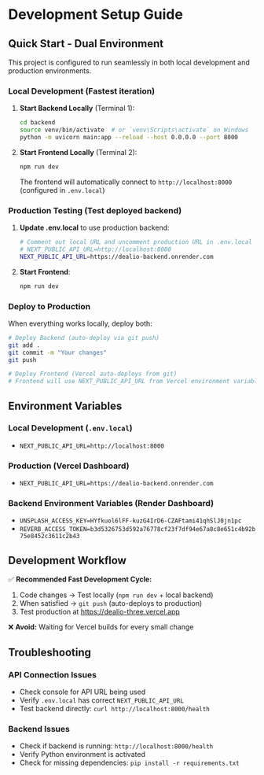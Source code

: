 # Development Setup Guide

## Quick Start - Dual Environment

This project is configured to run seamlessly in both local development and production environments.

### Local Development (Fastest iteration)

1. **Start Backend Locally** (Terminal 1):
   ```bash
   cd backend
   source venv/bin/activate  # or `venv\Scripts\activate` on Windows
   python -m uvicorn main:app --reload --host 0.0.0.0 --port 8000
   ```

2. **Start Frontend Locally** (Terminal 2):
   ```bash
   npm run dev
   ```

   The frontend will automatically connect to `http://localhost:8000` (configured in `.env.local`)

### Production Testing (Test deployed backend)

1. **Update .env.local** to use production backend:
   ```bash
   # Comment out local URL and uncomment production URL in .env.local
   # NEXT_PUBLIC_API_URL=http://localhost:8000
   NEXT_PUBLIC_API_URL=https://dealio-backend.onrender.com
   ```

2. **Start Frontend**:
   ```bash
   npm run dev
   ```

### Deploy to Production

When everything works locally, deploy both:

```bash
# Deploy Backend (auto-deploy via git push)
git add .
git commit -m "Your changes"
git push

# Deploy Frontend (Vercel auto-deploys from git)
# Frontend will use NEXT_PUBLIC_API_URL from Vercel environment variables
```

## Environment Variables

### Local Development (`.env.local`)
- `NEXT_PUBLIC_API_URL=http://localhost:8000`

### Production (Vercel Dashboard)
- `NEXT_PUBLIC_API_URL=https://dealio-backend.onrender.com`

### Backend Environment Variables (Render Dashboard)
- `UNSPLASH_ACCESS_KEY=HYfkuol6lFF-kuzG4IrD6-CZAFtami41qhSlJ0jn1pc`
- `REVERB_ACCESS_TOKEN=b3d5326753d592a76778cf23f7df94e67a8c8e651c4b92b75e8452c3611c2b43`

## Development Workflow

✅ **Recommended Fast Development Cycle:**
1. Code changes → Test locally (`npm run dev` + local backend)
2. When satisfied → `git push` (auto-deploys to production)
3. Test production at https://dealio-three.vercel.app

❌ **Avoid:** Waiting for Vercel builds for every small change

## Troubleshooting

### API Connection Issues
- Check console for API URL being used
- Verify `.env.local` has correct `NEXT_PUBLIC_API_URL`
- Test backend directly: `curl http://localhost:8000/health`

### Backend Issues
- Check if backend is running: `http://localhost:8000/health`
- Verify Python environment is activated
- Check for missing dependencies: `pip install -r requirements.txt` 